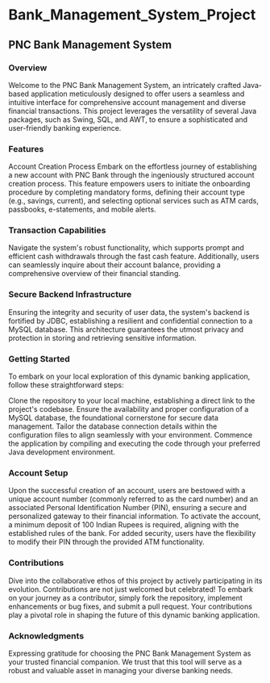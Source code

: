 # Bank_Management_System_Project

<h2>PNC Bank Management System</h2>

<h3>Overview</h3>
Welcome to the PNC Bank Management System, an intricately crafted Java-based application meticulously designed to offer users a seamless and intuitive interface for comprehensive account management and diverse financial transactions. This project leverages the versatility of several Java packages, such as Swing, SQL, and AWT, to ensure a sophisticated and user-friendly banking experience.

<h3>Features</h3>
Account Creation Process
Embark on the effortless journey of establishing a new account with PNC Bank through the ingeniously structured account creation process. This feature empowers users to initiate the onboarding procedure by completing mandatory forms, defining their account type (e.g., savings, current), and selecting optional services such as ATM cards, passbooks, e-statements, and mobile alerts.

<h3>Transaction Capabilities</h3>
Navigate the system's robust functionality, which supports prompt and efficient cash withdrawals through the fast cash feature. Additionally, users can seamlessly inquire about their account balance, providing a comprehensive overview of their financial standing.

<h3>Secure Backend Infrastructure</h3>
Ensuring the integrity and security of user data, the system's backend is fortified by JDBC, establishing a resilient and confidential connection to a MySQL database. This architecture guarantees the utmost privacy and protection in storing and retrieving sensitive information.

<h3>Getting Started</h3>
To embark on your local exploration of this dynamic banking application, follow these straightforward steps:

Clone the repository to your local machine, establishing a direct link to the project's codebase.
Ensure the availability and proper configuration of a MySQL database, the foundational cornerstone for secure data management.
Tailor the database connection details within the configuration files to align seamlessly with your environment.
Commence the application by compiling and executing the code through your preferred Java development environment.


<h3>Account Setup</h3>
Upon the successful creation of an account, users are bestowed with a unique account number (commonly referred to as the card number) and an associated Personal Identification Number (PIN), ensuring a secure and personalized gateway to their financial information. To activate the account, a minimum deposit of 100 Indian Rupees is required, aligning with the established rules of the bank. For added security, users have the flexibility to modify their PIN through the provided ATM functionality.

<h3>Contributions</h3>
Dive into the collaborative ethos of this project by actively participating in its evolution. Contributions are not just welcomed but celebrated! To embark on your journey as a contributor, simply fork the repository, implement enhancements or bug fixes, and submit a pull request. Your contributions play a pivotal role in shaping the future of this dynamic banking application.


<h3>Acknowledgments</h3>
Expressing gratitude for choosing the PNC Bank Management System as your trusted financial companion. We trust that this tool will serve as a robust and valuable asset in managing your diverse banking needs.

